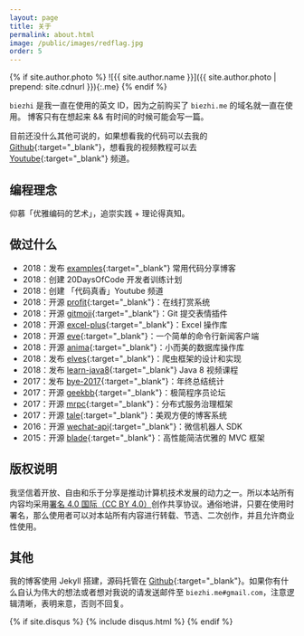 ```yaml
---
layout: page
title: 关于
permalink: about.html
image: /public/images/redflag.jpg
order: 5
---
```


{% if site.author.photo %}
![{{ site.author.name }}]({{ site.author.photo | prepend: site.cdnurl }}){:.me}
{% endif %}

`biezhi` 是我一直在使用的英文 ID，因为之前购买了 `biezhi.me` 的域名就一直在使用。
博客只有在想起来 && 有时间的时候可能会写一篇。

目前还没什么其他可说的，如果想看我的代码可以去我的 [Github](https://github.com/biezhi){:target="_blank"}，想看我的视频教程可以去 [Youtube](https://www.youtube.com/channel/UCmlhPmTdqYhRWwWZWSIBwGw){:target="_blank"} 频道。

## 编程理念

仰慕「优雅编码的艺术」，追崇实践 + 理论得真知。

## 做过什么

- 2018：发布 [examples](https://examples.codesofun.com/){:target="_blank"} 常用代码分享博客
- 2018：创建 20DaysOfCode 开发者训练计划
- 2018：创建 「代码真香」Youtube 频道
- 2018：开源 [profit](https://github.com/biezhi/profit){:target="_blank"}：在线打赏系统
- 2018：开源 [gitmoji](https://github.com/biezhi/gitmoji-plugin){:target="_blank"}：Git 提交表情插件
- 2018：开源 [excel-plus](https://github.com/biezhi/excel-plus){:target="_blank"}：Excel 操作库
- 2018：开源 [eve](https://github.com/biezhi/eve){:target="_blank"}：一个简单的命令行新闻客户端
- 2018：开源 [anima](https://github.com/biezhi/anima){:target="_blank"}：小而美的数据库操作库
- 2018：发布 [elves](https://github.com/biezhi/elves){:target="_blank"}：爬虫框架的设计和实现
- 2018：发布 [learn-java8](https://github.com/biezhi/learn-java8){:target="_blank"} Java 8 视频课程
- 2017：发布 [bye-2017](https://github.com/biezhi/bye-2017){:target="_blank"}：年终总结统计
- 2017：开源 [geekbb](https://github.com/biezhi/geek-dev){:target="_blank"}：极简程序员论坛
- 2017：开源 [mrpc](https://github.com/otale/tale){:target="_blank"}：分布式服务治理框架
- 2017：开源 [tale](https://github.com/otale/tale){:target="_blank"}：美观方便的博客系统
- 2016：开源 [wechat-api](https://github.com/biezhi/wechat-api){:target="_blank"}：微信机器人 SDK
- 2015：开源 [blade](https://github.com/lets-blade/blade){:target="_blank"}：高性能简洁优雅的 MVC 框架

## 版权说明

我坚信着开放、自由和乐于分享是推动计算机技术发展的动力之一。所以本站所有内容均采用[署名 4.0 国际（CC BY
4.0）](http://creativecommons.org/licenses/by/4.0/deed.zh)创作共享协议。通俗地讲，只要在使用时署名，那么使用者可以对本站所有内容进行转载、节选、二次创作，并且允许商业性使用。

## 其他

我的博客使用 Jekyll 搭建，源码托管在 [Github](https://github.com/biezhi/blog){:target="_blank"}。如果你有什么自认为伟大的想法或者想对我说的请发送邮件至 `biezhi.me#gmail.com`，注意逻辑清晰，表明来意，否则不回复。

<!-- Add Disqus Comments -->
{% if site.disqus %}
{% include disqus.html %}
{% endif %}